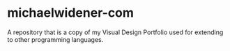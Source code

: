 # michaelwidener-com
A repository that is a copy of my Visual Design Portfolio used for extending to other programming languages.
